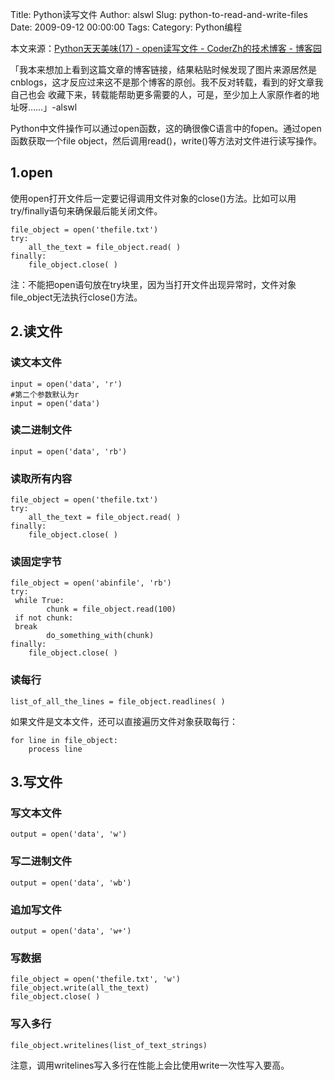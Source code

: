 Title: Python读写文件
Author: alswl
Slug: python-to-read-and-write-files
Date: 2009-09-12 00:00:00
Tags: 
Category: Python编程

本文来源：[Python天天美味(17) - open读写文件 - CoderZh的技术博客 -
博客园](http://www.cnblogs.com/coderzh/archive/2008/05/10/1191410.html)

「我本来想加上看到这篇文章的博客链接，结果粘贴时候发现了图片来源居然是cnblogs，这才反应过来这不是那个博客的原创。我不反对转载，看到的好文章我自己也会
收藏下来，转载能帮助更多需要的人，可是，至少加上人家原作者的地址呀……」-alswl

Python中文件操作可以通过open函数，这的确很像C语言中的fopen。通过open函数获取一个file
object，然后调用read()，write()等方法对文件进行读写操作。

## 1.open

使用open打开文件后一定要记得调用文件对象的close()方法。比如可以用try/finally语句来确保最后能关闭文件。

    
    file_object = open('thefile.txt')
    try:
        all_the_text = file_object.read( )
    finally:
        file_object.close( )

注：不能把open语句放在try块里，因为当打开文件出现异常时，文件对象file_object无法执行close()方法。

## 2.读文件

### 读文本文件

    
    input = open('data', 'r')
    #第二个参数默认为r
    input = open('data')

### 读二进制文件

    
    input = open('data', 'rb')

### 读取所有内容

    
    file_object = open('thefile.txt')
    try:
        all_the_text = file_object.read( )
    finally:
        file_object.close( )

### 读固定字节

    
    file_object = open('abinfile', 'rb')
    try:
     while True:
            chunk = file_object.read(100)
     if not chunk:
     break
            do_something_with(chunk)
    finally:
        file_object.close( )

### 读每行

    
    list_of_all_the_lines = file_object.readlines( )

如果文件是文本文件，还可以直接遍历文件对象获取每行：

    
    for line in file_object:
        process line

## 3.写文件

### 写文本文件

    
    output = open('data', 'w')

### 写二进制文件

    
    output = open('data', 'wb')

### 追加写文件

    
    output = open('data', 'w+')

### 写数据

    
    file_object = open('thefile.txt', 'w')
    file_object.write(all_the_text)
    file_object.close( )

### 写入多行

    
    file_object.writelines(list_of_text_strings)

注意，调用writelines写入多行在性能上会比使用write一次性写入要高。

